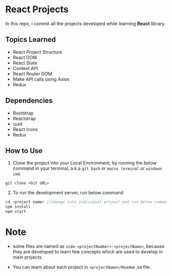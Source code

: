 # React Projects

In this repo, i commit all the projects developed while learning **React** library.

## Topics Learned

- React Project Structure
- React DOM
- React State
- Context API
- React Router DOM
- Make API calls using Axios
- Redux

## Dependencies

- Bootstrap
- Reactstrap
- uuid
- React Icons
- Redux

## How to Use

1. Clone the project into your Local Environment, by running the below command in your terminal, a.k.a `git bash` or `macos terminal` or `windows cmd`.

```git
git clone <Git URL>
```

2. To run the development server, run below command

```js
cd <project name> //change into individual project and run below commands.
npm install
npm start
```

# Note

- some files are named as `side-<projectNumber>-<projectName>`, because they are developed to learn few concepts which are used to develop in main projects.

- You can learn about each project in `<projectName>/Readme.md` file.
